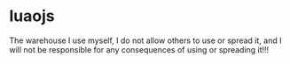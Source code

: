 # luaojs
The warehouse I use myself, I do not allow others to use or spread it, and I will not be responsible for any consequences of using or spreading it!!!
